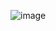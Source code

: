 ![image](https://github.com/NEVSTOP-LAB/Communicable-State-Machine/assets/8196752/747e959d-55fe-4d60-877c-307c4cdd403b)
